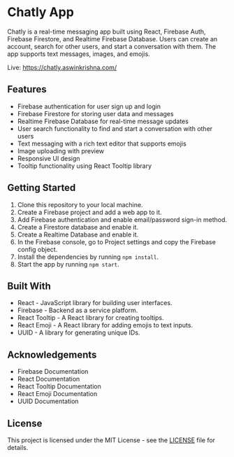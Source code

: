 # Chatly App

Chatly is a real-time messaging app built using React, Firebase Auth, Firebase Firestore, and Realtime Firebase Database. Users can create an account, search for other users, and start a conversation with them. The app supports text messages, images, and emojis.

Live: https://chatly.aswinkrishna.com/

## Features

- Firebase authentication for user sign up and login
- Firebase Firestore for storing user data and messages
- Realtime Firebase Database for real-time message updates
- User search functionality to find and start a conversation with other users
- Text messaging with a rich text editor that supports emojis
- Image uploading with preview
- Responsive UI design
- Tooltip functionality using React Tooltip library

## Getting Started

1. Clone this repository to your local machine.
2. Create a Firebase project and add a web app to it. 
3. Add Firebase authentication and enable email/password sign-in method.
4. Create a Firestore database and enable it.
5. Create a Realtime Database and enable it.
6. In the Firebase console, go to Project settings and copy the Firebase config object.
7. Install the dependencies by running `npm install`.
8. Start the app by running `npm start`.

## Built With

- React - JavaScript library for building user interfaces.
- Firebase - Backend as a service platform.
- React Tooltip - A React library for creating tooltips.
- React Emoji - A React library for adding emojis to text inputs.
- UUID - A library for generating unique IDs.

## Acknowledgements

- Firebase Documentation
- React Documentation
- React Tooltip Documentation
- React Emoji Documentation
- UUID Documentation

## License

This project is licensed under the MIT License - see the [LICENSE](LICENSE) file for details.


